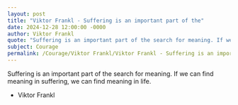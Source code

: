 ```yaml
---
layout: post
title: "Viktor Frankl - Suffering is an important part of the"
date: 2024-12-28 12:00:00 -0000
author: Viktor Frankl
quote: "Suffering is an important part of the search for meaning. If we can find meaning in suffering, we can find meaning in life."
subject: Courage
permalink: /Courage/Viktor Frankl/Viktor Frankl - Suffering is an important part of the
---
```


Suffering is an important part of the search for meaning. If we can find meaning in suffering, we can find meaning in life.

- Viktor Frankl
